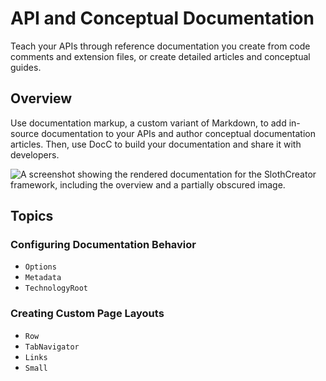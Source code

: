 # API and Conceptual Documentation

Teach your APIs through reference documentation you create from code comments and extension files, or create detailed articles and conceptual guides.

## Overview

Use documentation markup, a custom variant of Markdown, to add in-source documentation to your APIs and author conceptual documentation articles. Then, use DocC to build your documentation and share it with developers.

![A screenshot showing the rendered documentation for the SlothCreator framework, including the overview and a partially obscured image.](2_docs)

## Topics

### Configuring Documentation Behavior

- ``Options``
- ``Metadata``
- ``TechnologyRoot``

### Creating Custom Page Layouts

- ``Row``
- ``TabNavigator``
- ``Links``
- ``Small``

<!-- Copyright (c) 2021-2023 Apple Inc and the Swift Project authors. All Rights Reserved. -->

